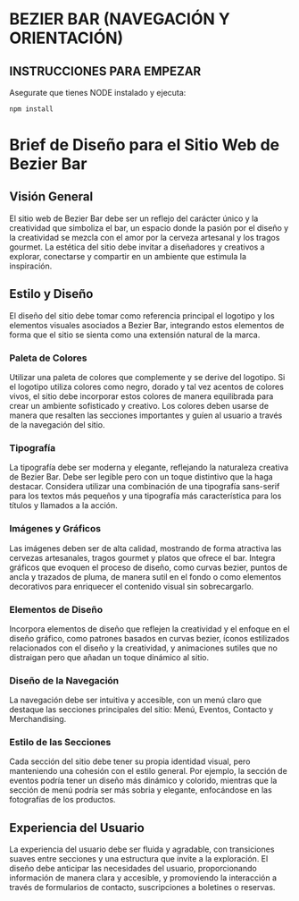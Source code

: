 # BEZIER BAR (NAVEGACIÓN Y ORIENTACIÓN)
## INSTRUCCIONES PARA EMPEZAR
Asegurate que tienes NODE instalado y ejecuta:

```sh
npm install
```

# Brief de Diseño para el Sitio Web de Bezier Bar

## Visión General
El sitio web de Bezier Bar debe ser un reflejo del carácter único y la creatividad que simboliza el bar, un espacio donde la pasión por el diseño y la creatividad se mezcla con el amor por la cerveza artesanal y los tragos gourmet. La estética del sitio debe invitar a diseñadores y creativos a explorar, conectarse y compartir en un ambiente que estimula la inspiración.

## Estilo y Diseño
El diseño del sitio debe tomar como referencia principal el logotipo y los elementos visuales asociados a Bezier Bar, integrando estos elementos de forma que el sitio se sienta como una extensión natural de la marca.

### Paleta de Colores
Utilizar una paleta de colores que complemente y se derive del logotipo. Si el logotipo utiliza colores como negro, dorado y tal vez acentos de colores vivos, el sitio debe incorporar estos colores de manera equilibrada para crear un ambiente sofisticado y creativo. Los colores deben usarse de manera que resalten las secciones importantes y guíen al usuario a través de la navegación del sitio.

### Tipografía
La tipografía debe ser moderna y elegante, reflejando la naturaleza creativa de Bezier Bar. Debe ser legible pero con un toque distintivo que la haga destacar. Considera utilizar una combinación de una tipografía sans-serif para los textos más pequeños y una tipografía más característica para los títulos y llamados a la acción.

### Imágenes y Gráficos
Las imágenes deben ser de alta calidad, mostrando de forma atractiva las cervezas artesanales, tragos gourmet y platos que ofrece el bar. Integra gráficos que evoquen el proceso de diseño, como curvas bezier, puntos de ancla y trazados de pluma, de manera sutil en el fondo o como elementos decorativos para enriquecer el contenido visual sin sobrecargarlo.

### Elementos de Diseño
Incorpora elementos de diseño que reflejen la creatividad y el enfoque en el diseño gráfico, como patrones basados en curvas bezier, íconos estilizados relacionados con el diseño y la creatividad, y animaciones sutiles que no distraigan pero que añadan un toque dinámico al sitio.

### Diseño de la Navegación
La navegación debe ser intuitiva y accesible, con un menú claro que destaque las secciones principales del sitio: Menú, Eventos, Contacto y Merchandising. 

### Estilo de las Secciones
Cada sección del sitio debe tener su propia identidad visual, pero manteniendo una cohesión con el estilo general. Por ejemplo, la sección de eventos podría tener un diseño más dinámico y colorido, mientras que la sección de menú podría ser más sobria y elegante, enfocándose en las fotografías de los productos.

## Experiencia del Usuario
La experiencia del usuario debe ser fluida y agradable, con transiciones suaves entre secciones y una estructura que invite a la exploración. El diseño debe anticipar las necesidades del usuario, proporcionando información de manera clara y accesible, y promoviendo la interacción a través de formularios de contacto, suscripciones a boletines o reservas.
